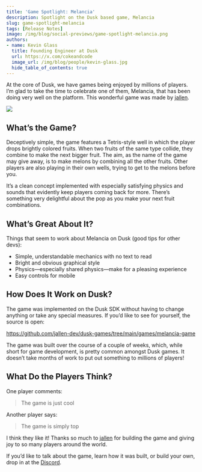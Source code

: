 ```yaml
---
title: 'Game Spotlight: Melancia'
description: Spotlight on the Dusk based game, Melancia
slug: game-spotlight-melancia
tags: [Release Notes]
image: /img/blog/social-previews/game-spotlight-melancia.png
authors:
- name: Kevin Glass 
  title: Founding Engineer at Dusk  
  url: https://x.com/cokeandcode
  image_url: /img/blog/people/kevin-glass.jpg
  hide_table_of_contents: true
---
```


<head>
  <title>Game Spotlight: Melancia</title>
  <meta property="og:title" content="Game Spotlight: Melancia"/>
</head>

At the core of Dusk, we have games being enjoyed by millions of players. I’m glad to take the time to celebrate one of them, Melancia, that has been doing very well on the platform. This wonderful game was made by [jallen](https://x.com/jallen_dev).

![](/img/blog/callouts/melancia.png)

## What’s the Game?

Deceptively simple, the game features a Tetris-style well in which the player drops brightly colored fruits. When two fruits of the same type collide, they combine to make the next bigger fruit. The aim, as the name of the game may give away, is to make melons by combining all the other fruits. Other players are also playing in their own wells, trying to get to the melons before you.

It’s a clean concept implemented with especially satisfying physics and sounds that evidently keep players coming back for more. There’s something very delightful about the pop as you make your next fruit combinations.

## What’s Great About It?

Things that seem to work about Melancia on Dusk (good tips for other devs):

* Simple, understandable mechanics with no text to read
* Bright and obvious graphical style
* Physics—especially shared physics—make for a pleasing experience
* Easy controls for mobile

## How Does It Work on Dusk?

The game was implemented on the Dusk SDK without having to change anything or take any special measures. If you’d like to see for yourself, the source is open:

https://github.com/jallen-dev/dusk-games/tree/main/games/melancia-game

The game was built over the course of a couple of weeks, which, while short for game development, is pretty common amongst Dusk games. It doesn’t take months of work to put out something to millions of players!

## What Do the Players Think?

One player comments:

> The game is just cool

Another player says:

> The game is simply top

I think they like it! Thanks so much to [jallen](https://x.com/jallen_dev) for building the game and giving joy to so many players around the world.

If you’d like to talk about the game, learn how it was built, or build your own, drop in at the [Discord](https://discord.gg/dusk-devs).